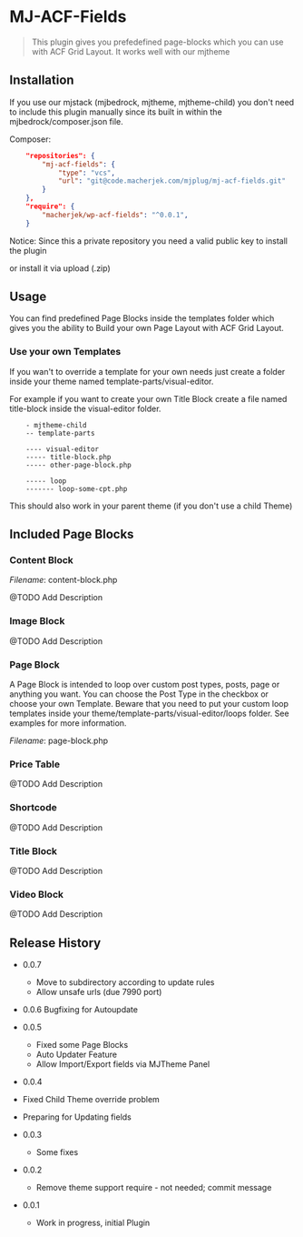 # MJ-ACF-Fields
> This plugin gives you prefedefined page-blocks which you can use with ACF Grid Layout. It works well with our mjtheme


## Installation

If you use our mjstack (mjbedrock, mjtheme, mjtheme-child) you don't need to
include this plugin manually since its built in within the mjbedrock/composer.json
file.

Composer:

```json
	"repositories": {
        "mj-acf-fields": {
            "type": "vcs",
            "url": "git@code.macherjek.com/mjplug/mj-acf-fields.git"
        }
    },
    "require": {
		"macherjek/wp-acf-fields": "^0.0.1",
	}
```

Notice: Since this a private repository you need a valid public key
to install the plugin

or install it via upload (.zip)


## Usage

You can find predefined Page Blocks inside the templates folder which
gives you the ability to Build your own Page Layout with ACF Grid Layout.


### Use your own Templates

If you wan't to override a template for your own needs just
create a folder inside your theme named template-parts/visual-editor.

For example if you want to create your own Title Block
create a file named title-block inside the visual-editor folder.

```
	- mjtheme-child
	-- template-parts

	---- visual-editor
	----- title-block.php
	----- other-page-block.php

	----- loop
	------- loop-some-cpt.php
```

This should also work in your parent theme (if you don't use
a child Theme)



## Included Page Blocks

### Content Block

_Filename_: content-block.php

@TODO Add Description

### Image Block

@TODO Add Description

### Page Block

A Page Block is intended to loop over custom post types, posts,
page or anything you want. You can choose the Post Type in the checkbox
or choose your own Template. Beware that you need to put your
custom loop templates inside your theme/template-parts/visual-editor/loops
folder. See examples for more information.


_Filename_: page-block.php

### Price Table

@TODO Add Description

### Shortcode

@TODO Add Description

### Title Block

@TODO Add Description

### Video Block

@TODO Add Description

## Release History

* 0.0.7
	* Move to subdirectory according to update rules
	* Allow unsafe urls (due 7990 port)

* 0.0.6
	Bugfixing for Autoupdate

* 0.0.5
	* Fixed some Page Blocks
	* Auto Updater Feature
	* Allow Import/Export fields via MJTheme Panel

* 0.0.4
 * Fixed Child Theme override problem
 * Preparing for Updating fields

* 0.0.3
	* Some fixes

* 0.0.2
    * Remove theme support require - not needed; commit message

* 0.0.1
	* Work in progress, initial Plugin
